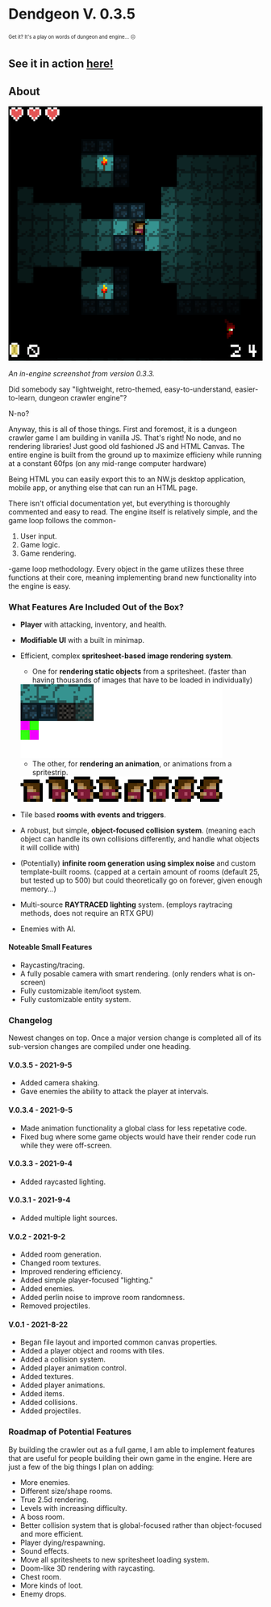 ﻿# Dendgeon V. 0.3.5

<sub><sup>Get it? It's a play on words of dungeon and engine... 😐</sup></sub>

## See it in action [here!](https://nottimtam.github.io/dendgeon/engine/)

## About

![V 0.3 in-engine screenshot](./repo/v0.3.3_scr_1.png)

<em>An in-engine screenshot from version 0.3.3.</em>

Did somebody say "lightweight, retro-themed, easy-to-understand, easier-to-learn, dungeon crawler engine"?

N-no?

Anyway, this is all of those things. First and foremost, it is a dungeon crawler game I am building in vanilla JS. That's right! No node, and no rendering libraries! Just good old fashioned JS and HTML Canvas. The entire engine is built from the ground up to maximize efficieny while running at a constant 60fps (on any mid-range computer hardware)

Being HTML you can easily export this to an NW.js desktop application, mobile app, or anything else that can run an HTML page.

There isn't official documentation yet, but everything is thoroughly commented and easy to read. The engine itself is relatively simple, and the game loop follows the common-

1. User input.
2. Game logic.
3. Game rendering.

-game loop methodology. Every object in the game utilizes these three functions at their core, meaning implementing brand new functionality into the engine is easy.

### What Features Are Included Out of the Box?

-   **Player** with attacking, inventory, and health.
-   **Modifiable UI** with a built in minimap.

-   Efficient, complex **spritesheet-based image rendering system**.

    -   One for **rendering static objects** from a spritesheet. (faster than having thousands of images that have to be loaded in individually)
    
    <img src="./engine/data/images/tilemap.png" alt="spritestrip" width="400" style="image-rendering: pixelated;"/>

    -   The other, for **rendering an animation**, or animations from a spritestrip.
    
    <img src="./engine/data/images/spritesheet_player.png" alt="spritestrip" width="400" style="image-rendering: pixelated;"/>

-   Tile based **rooms with events and triggers**.
-   A robust, but simple, **object-focused collision system**. (meaning each object can handle its own collisions differently, and handle what objects it will collide with)
-   (Potentially) **infinite room generation using simplex noise** and custom template-built rooms. (capped at a certain amount of rooms (default 25, but tested up to 500) but could theoretically go on forever, given enough memory...)
-   Multi-source **RAYTRACED lighting** system. (employs raytracing methods, does not require an RTX GPU)
-   Enemies with AI.

#### Noteable Small Features

-   Raycasting/tracing.
-   A fully posable camera with smart rendering. (only renders what is on-screen)
-   Fully customizable item/loot system.
-   Fully customizable entity system.

### Changelog

Newest changes on top. Once a major version change is completed all of its sub-version changes are compiled under one heading.

#### V.0.3.5 - 2021-9-5

-   Added camera shaking.
-   Gave enemies the ability to attack the player at intervals.

#### V.0.3.4 - 2021-9-5

-   Made animation functionality a global class for less repetative code.
-   Fixed bug where some game objects would have their render code run while they were off-screen.

#### V.0.3.3 - 2021-9-4

-   Added raycasted lighting.

#### V.0.3.1 - 2021-9-4

-   Added multiple light sources.

#### V.0.2 - 2021-9-2

-   Added room generation.
-   Changed room textures.
-   Improved rendering efficiency.
-   Added simple player-focused "lighting."
-   Added enemies.
-   Added perlin noise to improve room randomness.
-   Removed projectiles.

#### V.0.1 - 2021-8-22

-   Began file layout and imported common canvas properties.
-   Added a player object and rooms with tiles.
-   Added a collision system.
-   Added player animation control.
-   Added textures.
-   Added player animations.
-   Added items.
-   Added collisions.
-   Added projectiles.

### Roadmap of Potential Features

By building the crawler out as a full game, I am able to implement features that are useful for people building their own game in the engine. Here are just a few of the big things I plan on adding:

-   More enemies.
-   Different size/shape rooms.
-   True 2.5d rendering.
-   Levels with increasing difficulty.
-   A boss room.
-   Better collision system that is global-focused rather than object-focused and more efficient.
-   Player dying/respawning.
-   Sound effects.
-   Move all spritesheets to new spritesheet loading system.
-   Doom-like 3D rendering with raycasting.
-   Chest room.
-   More kinds of loot.
-   Enemy drops.
